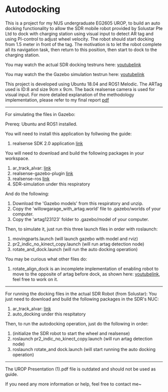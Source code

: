 # Autodocking
This is a project for my NUS undergraduate EG2605 UROP, to build an auto docking functionality to allow the SDR mobile robot provided by Solustar Pte Ltd to dock with charging station using visual input to detect AR tag and using PI-control to adjust wheel velocity. The robot should start docking from 1.5 meter in front of the tag. The motivation is to let the robot complete all its navigation task, then return to this position, then start to dock to the charging station.

You may watch the actual SDR docking testruns here: [youtubelink](https://www.youtube.com/watch?v=4Hauzwl-VmU)

You may watch the the Gazebo simulation testrun here: [youtubelink](https://www.youtube.com/watch?v=QvYQjFvl8ig)

This project is developed using Ubuntu 18.04 and ROS1 Melodic. The ARTag used is ID:8 and size 9cm x 9cm. The back realsense camera is used for visual input. For more detailed explanation of the methodology implementation, please refer to my final report [pdf](https://github.com/Kaeboon/Autodocking/blob/main/UROP_final_report.pdf)

--------------------------------------------------------------------------------------------


For simulating the files in Gazebo:

Prereq: Ubuntu and ROS1 installed.

You will need to install this application by follwoing the guide:
1) realsense SDK 2.0 application [link](https://www.intelrealsense.com/sdk-2/)

You will need to download and build the following packages in your workspace.
1) ar_track_alvar: [link](https://github.com/ros-perception/ar_track_alvar)
2) realsense-gazebo-plugin [link](https://github.com/pal-robotics/realsense_gazebo_plugin)
3) realsense-ros [link](https://github.com/IntelRealSense/realsense-ros)
4) SDR-simulation under this respiratory

And do the following:
1) Download the 'Gazebo models' from this respiratory and unzip.
2) Copy the 'willowgarage_with_artag.world' file to .gazebo/worlds of your computer.
3) Copy the 'artag123123' folder to .gazebo/model of your computer.

Then, to simulate it, just run this three launch files in order with roslaunch:
1) movingparts.launch (will launch gazebo with model and rviz)
2) pr2_indic_no_kinect_copy.launch (will run artag detection node)
3) rotate_and_dock.launch (will run the auto docking operation)

You may be curious what other files do:
1) rotate_align_dock is an incomplete implementation of enabling robot to move to the opposite of artag before dock, as shown here: [youtubelink](https://www.youtube.com/watch?v=ojB2HuYRQBQ), feel free to work on it.


----------------------------------------------------------------------------------------

For running the docking files in the actual SDR Robot (from Solustar):
You just need to download and build the following packages in the SDR's NUC:
1) ar_track_alvar: [link](https://github.com/ros-perception/ar_track_alvar)
2) auto_docking under this respitatory

Then, to run the autodocking operation, just do the following in order:
1) (initialize the SDR robot to start the wheel and realsense)
2) roslaunch pr2_indic_no_kinect_copy.launch (will run artag detection node)
3) roslaunch rotate_and dock.launch (will start running the auto docking operation)

-------------------------------------------------------------------------------------------

The UROP Presentation (1).pdf file is outdated and should not be used as guide.

If you need any more information or help, feel free to contact me~
